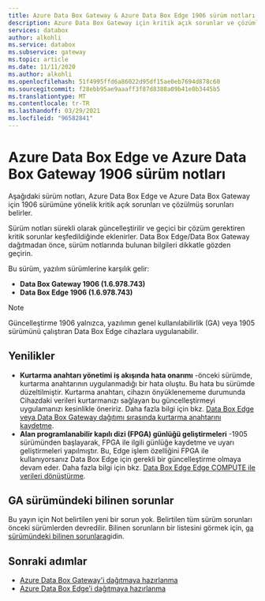 ```yaml
---
title: Azure Data Box Gateway & Azure Data Box Edge 1906 sürüm notları | Microsoft Docs
description: Azure Data Box Gateway için kritik açık sorunlar ve çözümleri ve 1906 sürümü çalıştıran Azure Data Box Edge açıklar.
services: databox
author: alkohli
ms.service: databox
ms.subservice: gateway
ms.topic: article
ms.date: 11/11/2020
ms.author: alkohli
ms.openlocfilehash: 51f4995ffd6a86022d95df15ae0eb7694d878c60
ms.sourcegitcommit: f28ebb95ae9aaaff3f87d8388a09b41e0b3445b5
ms.translationtype: MT
ms.contentlocale: tr-TR
ms.lasthandoff: 03/29/2021
ms.locfileid: "96582841"
---
```

# <a name="azure-data-box-edge-and-azure-data-box-gateway-1906-release-notes"></a>Azure Data Box Edge ve Azure Data Box Gateway 1906 sürüm notları

Aşağıdaki sürüm notları, Azure Data Box Edge ve Azure Data Box Gateway için 1906 sürümüne yönelik kritik açık sorunları ve çözülmüş sorunları belirler. 

Sürüm notları sürekli olarak güncelleştirilir ve geçici bir çözüm gerektiren kritik sorunlar keşfedildiğinde eklenirler. Data Box Edge/Data Box Gateway dağıtmadan önce, sürüm notlarında bulunan bilgileri dikkatle gözden geçirin.

Bu sürüm, yazılım sürümlerine karşılık gelir:

- **Data Box Gateway 1906 (1.6.978.743)**
- **Data Box Edge 1906 (1.6.978.743)**

> [!NOTE]
> Güncelleştirme 1906 yalnızca, yazılımın genel kullanılabilirlik (GA) veya 1905 sürümünü çalıştıran Data Box Edge cihazlara uygulanabilir.

## <a name="whats-new"></a>Yenilikler

- **Kurtarma anahtarı yönetimi iş akışında hata onarımı** -önceki sürümde, kurtarma anahtarının uygulanmadığı bir hata oluştu. Bu hata bu sürümde düzeltilmiştir. Kurtarma anahtarı, cihazın önyüklenememe durumunda Cihazdaki verileri kurtarmanızı sağlayan bu güncelleştirmeyi uygulamanızı kesinlikle öneririz. Daha fazla bilgi için bkz. [Data Box Edge veya Data Box Gateway dağıtımı sırasında kurtarma anahtarını kaydetme](../databox-online/azure-stack-edge-deploy-connect-setup-activate.md#set-up-and-activate-the-physical-device).
- **Alan programlanabilir kapılı dizi (FPGA) günlüğü geliştirmeleri** -1905 sürümünden başlayarak, FPGA ile ilgili günlüğe kaydetme ve uyarı geliştirmeleri yapılmıştır. Bu, Edge işlem özelliğini FPGA ile kullanıyorsanız Data Box Edge için gerekli bir güncelleştirme olmaya devam eder. Daha fazla bilgi için bkz. [Data Box Edge Edge COMPUTE ile verileri dönüştürme](../databox-online/azure-stack-edge-deploy-configure-compute-advanced.md).

## <a name="known-issues-in-ga-release"></a>GA sürümündeki bilinen sorunlar

Bu yayın için Not belirtilen yeni bir sorun yok. Belirtilen tüm sürüm sorunları önceki sürümlerden devredilir. Bilinen sorunların bir listesini görmek için, [ga sürümündeki bilinen sorunlara](data-box-gateway-release-notes.md#known-issues-in-ga-release)gidin.


## <a name="next-steps"></a>Sonraki adımlar

- [Azure Data Box Gateway'i dağıtmaya hazırlanma](data-box-gateway-deploy-prep.md)
- [Azure Data Box Edge’i dağıtmaya hazırlanma](../databox-online/azure-stack-edge-deploy-prep.md)
